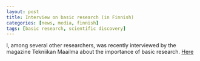 ```yaml
---
layout: post
title: Interview on basic research (in Finnish)
categories: [news, media, finnish]
tags: [basic research, scientific discovery]
---
```

I, among several other researchers, was recently interviewed by the magazine Tekniikan Maailma about the importance of basic research. [Here](https://tekniikanmaailma.fi/lehti/20a-2022/miksi-perustutkimusta-tarvitaan/)
<!--more-->